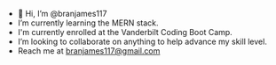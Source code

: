 - 👋 Hi, I’m @branjames117
- I’m currently learning the MERN stack.
- I'm currently enrolled at the Vanderbilt Coding Boot Camp.
- I’m looking to collaborate on anything to help advance my skill level.
- Reach me at branjames117@gmail.com
